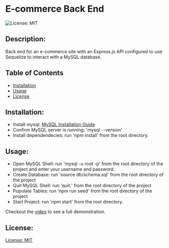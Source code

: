 # E-commerce Back End

![License: MIT](https://img.shields.io/badge/license-MIT-blue)

## Description:

Back end for an e-commerce site with an Express.js API configured to use Sequelize to interact with a MySQL database.

## Table of Contents

- [Installation](#installation)
- [Usage](#usage)
- [License](#license)

## Installation:

- Install mysql: [MySQL Installation Guide](https://coding-boot-camp.github.io/full-stack/mysql/mysql-installation-guide)
- Confirm MySQL server is running: 'mysql --version'
- Install dependendecies: run 'npm install' from the root directory.

## Usage:

- Open MySQL Shell: run 'mysql -u root -p' from the root directory of the project and enter your username and password.
- Create Database: run 'source db/schema.sql' from the root directory of the project
- Quit MySQL Shell: run 'quit;' from the root directory of the project
- Populate Tables: run 'npm run seed' from the root directory of the project
- Start Project: run 'npm start' from the root directory.

Checkout the [video](https://drive.google.com/file/d/1nQZiMXdbi4KkwnsAWk_5mMXzou10DBgq/view) to see a full demonstration.

## License:

[License: MIT](https://choosealicense.com/licenses/mit/)